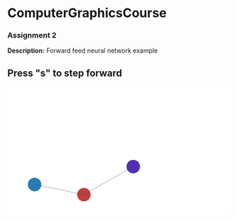 # ComputerGraphicsCourse

### Assignment 2
**Description:** Forward feed neural network example
## Press "s" to step forward
![back-propagation](example.gif "back-propagation")
